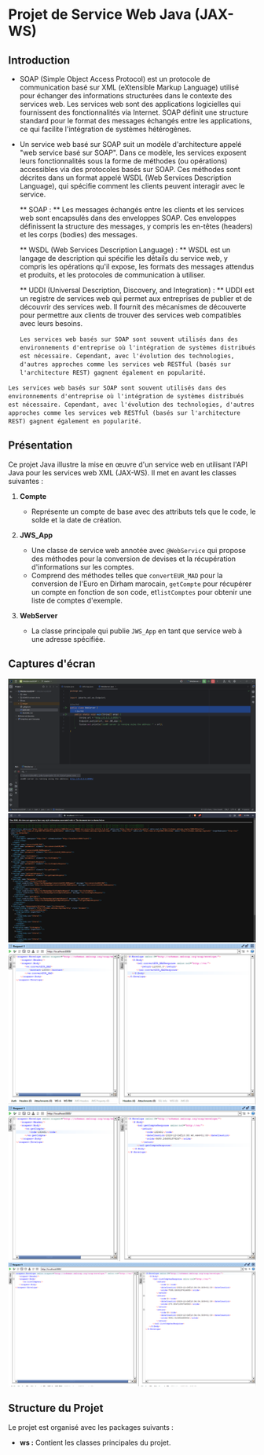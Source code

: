 # Projet de Service Web Java (JAX-WS)

## Introduction

- SOAP (Simple Object Access Protocol) est un protocole de communication basé sur XML (eXtensible Markup Language) utilisé pour échanger des informations structurées dans le contexte des services web. Les services web sont des applications logicielles qui fournissent des fonctionnalités via Internet. SOAP définit une structure standard pour le format des messages échangés entre les applications, ce qui facilite l'intégration de systèmes hétérogènes.

- Un service web basé sur SOAP suit un modèle d'architecture appelé "web service basé sur SOAP". Dans ce modèle, les services exposent leurs fonctionnalités sous la forme de méthodes (ou opérations) accessibles via des protocoles basés sur SOAP. Ces méthodes sont décrites dans un format appelé WSDL (Web Services Description Language), qui spécifie comment les clients peuvent interagir avec le service.


   ** SOAP : **
   Les messages échangés entre les clients et les services web sont encapsulés dans des enveloppes SOAP. Ces enveloppes définissent la structure des messages, y compris les en-têtes (headers) et les corps (bodies) des messages.

   ** WSDL (Web Services Description Language) : **
   WSDL est un langage de description qui spécifie les détails du service web, y compris les opérations qu'il expose, les formats des messages attendus et produits, et les protocoles de communication à utiliser.

   ** UDDI (Universal Description, Discovery, and Integration) : **
   UDDI est un registre de services web qui permet aux entreprises de publier et de découvrir des services web. Il fournit des mécanismes de découverte pour permettre aux clients de trouver des services web compatibles avec leurs besoins.

   `Les services web basés sur SOAP sont souvent utilisés dans des environnements d'entreprise où l'intégration de systèmes distribués est nécessaire. Cependant, avec l'évolution des technologies, d'autres approches comme les services web RESTful (basés sur l'architecture REST) gagnent également en popularité.`

`Les services web basés sur SOAP sont souvent utilisés dans des environnements d'entreprise où l'intégration de systèmes distribués est nécessaire. Cependant, avec l'évolution des technologies, d'autres approches comme les services web RESTful (basés sur l'architecture REST) gagnent également en popularité.`

## Présentation

Ce projet Java illustre la mise en œuvre d'un service web en utilisant l'API Java pour les services web XML (JAX-WS). Il met en avant les classes suivantes :

1. **Compte**

   - Représente un compte de base avec des attributs tels que le code, le solde et la date de création.

2. **JWS_App**

   - Une classe de service web annotée avec `@WebService` qui propose des méthodes pour la conversion de devises et la récupération d'informations sur les comptes.
   - Comprend des méthodes telles que `convertEUR_MAD` pour la conversion de l'Euro en Dirham marocain, `getCompte` pour récupérer un compte en fonction de son code, et`listComptes` pour obtenir une liste de comptes d'exemple.

3. **WebServer**
   - La classe principale qui publie `JWS_App` en tant que service web à une adresse spécifiée.

## Captures d'écran

![Demarrage du serveur](./screenshots/1.png)
![WSDL](./screenshots/2.png)
![Convertion du EUR vers MAD](./screenshots/3.png)
![Methode getCompte](./screenshots/getCompte.png)
![Methode listComptes](./screenshots/listComptes.png)

## Structure du Projet

Le projet est organisé avec les packages suivants :

- **ws :** Contient les classes principales du projet.
